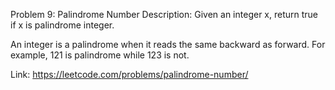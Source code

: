 ﻿Problem 9: Palindrome Number
Description:
Given an integer x, return true if x is palindrome integer.

An integer is a palindrome when it reads the same backward as forward. 
For example, 121 is palindrome while 123 is not.

Link: https://leetcode.com/problems/palindrome-number/
